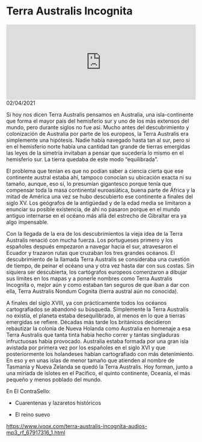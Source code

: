 # Terra Australis Incognita
<iframe id='audio_88903085' frameborder='0' allowfullscreen='' scrolling='no' height='200' style='width:100%;' src='https://www.ivoox.com/player_ej_67917316_6_1.html' loading='lazy'></iframe>02/04/2021

Si hoy nos dicen Terra Australis pensamos en Australia, una isla-continente que forma el mayor país del hemisferio sur y uno de los más extensos del mundo, pero durante siglos no fue así. Mucho antes del descubrimiento y colonización de Australia por parte de los europeos, la Terra Australis era simplemente una hipótesis. Nadie había navegado hasta tan al sur, pero si en el hemisferio norte había una cantidad tan grande de tierras emergidas las leyes de la simetría invitaban a pensar que sucedería lo mismo en el hemisferio sur. La tierra quedaba de este modo “equilibrada”.  

 El problema que tenían es que no podían saber a ciencia cierta que ese continente austral estaba ahí, tampoco conocían su ubicación exacta ni su tamaño, aunque, eso sí, lo presumían gigantesco porque tenía que compensar toda la masa continental euroasiática, buena parte de África y la mitad de América una vez se hubo descubierto ese continente a finales del siglo XV. Los geógrafos de la antigüedad y de la edad media se limitaron a enunciar su posible existencia, de ahí no pasaron porque en el mundo antiguo internarse en el océano más allá del estrecho de Gibraltar era ya algo impensable.  

 Con la llegada de la era de los descubrimientos la vieja idea de la Terra Australis renació con mucha fuerza. Los portugueses primero y los españoles después empezaron a navegar hacia el sur, atravesaron el Ecuador y trazaron rutas que cruzaban los tres grandes océanos. El descubrimiento de la llamada Terra Australis se consideraba una cuestión de tiempo, de peinar el océano una y otra vez hasta dar con sus costas. Sin siquiera ser descubierta, los cartógrafos europeos comenzaron a dibujar sus límites en los mapas y a ponerle nombres como Terra Australis Incognita o, mejor aún y como estaban tan seguros de que iban a dar con ella, Terra Australis Nondum Cognita (tierra austral aún no conocida). 

 A finales del siglo XVIII, ya con prácticamente todos los océanos cartografiados se abandonó su búsqueda. Simplemente la Terra Australis no existía, el planeta estaba desequilibrado, al menos en lo que a tierras emergidas se refiere. Décadas más tarde los británicos decidieron rebautizar la colonia de Nueva Holanda como Australia en homenaje a esa Terra Australis que tanta tinta había hecho correr y tantas singladuras infructuosas había provocado. Australia estaba formada por una gran isla avistada por primera vez por los españoles en el siglo XVI y que posteriormente los holandeses habían cartografiado con más detenimiento. En eso y en unas islas de menor tamaño que atienden al nombre de Tasmania y Nueva Zelanda se quedó la Terra Australis. Hoy forman, junto a una miríada de islotes en el Pacífico, el quinto continente, Oceanía, el más pequeño y menos poblado del mundo. 

 En El ContraSello:

 - Cuarentenas y lazaretos históricos

 - El reino suevo 

 

https://www.ivoox.com/terra-australis-incognita-audios-mp3_rf_67917316_1.html
